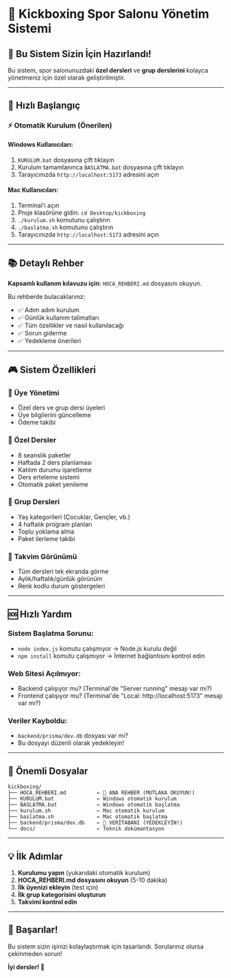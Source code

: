 # 🥊 Kickboxing Spor Salonu Yönetim Sistemi

## 🎯 Bu Sistem Sizin İçin Hazırlandı!

Bu sistem, spor salonunuzdaki **özel dersleri** ve **grup derslerini** kolayca yönetmeniz için özel olarak geliştirilmiştir.

---

## 🚀 Hızlı Başlangıç

### ⚡ Otomatik Kurulum (Önerilen)

#### **Windows Kullanıcıları:**
1. `KURULUM.bat` dosyasına çift tıklayın
2. Kurulum tamamlanınca `BASLATMA.bat` dosyasına çift tıklayın
3. Tarayıcınızda `http://localhost:5173` adresini açın

#### **Mac Kullanıcıları:**
1. Terminal'i açın
2. Proje klasörüne gidin: `cd Desktop/kickboxing`
3. `./kurulum.sh` komutunu çalıştırın
4. `./baslatma.sh` komutunu çalıştırın
5. Tarayıcınızda `http://localhost:5173` adresini açın

---

## 📚 Detaylı Rehber

**Kapsamlı kullanım kılavuzu için:** `HOCA_REHBERI.md` dosyasını okuyun.

Bu rehberde bulacaklarınız:
- ✅ Adım adım kurulum
- ✅ Günlük kullanım talimatları
- ✅ Tüm özellikler ve nasıl kullanılacağı
- ✅ Sorun giderme
- ✅ Yedekleme önerileri

---

## 🎮 Sistem Özellikleri

### 👥 **Üye Yönetimi**
- Özel ders ve grup dersi üyeleri
- Üye bilgilerini güncelleme
- Ödeme takibi

### 🎯 **Özel Dersler**
- 8 seanslık paketler
- Haftada 2 ders planlaması
- Katılım durumu işaretleme
- Ders erteleme sistemi
- Otomatik paket yenileme

### 👫 **Grup Dersleri**
- Yaş kategorileri (Çocuklar, Gençler, vb.)
- 4 haftalık program planları
- Toplu yoklama alma
- Paket ilerleme takibi

### 📅 **Takvim Görünümü**
- Tüm dersleri tek ekranda görme
- Aylık/haftalık/günlük görünüm
- Renk kodlu durum göstergeleri

---

## 🆘 Hızlı Yardım

### **Sistem Başlatma Sorunu:**
- `node index.js` komutu çalışmıyor → Node.js kurulu değil
- `npm install` komutu çalışmıyor → İnternet bağlantısını kontrol edin

### **Web Sitesi Açılmıyor:**
- Backend çalışıyor mu? (Terminal'de "Server running" mesajı var mı?)
- Frontend çalışıyor mu? (Terminal'de "Local: http://localhost:5173" mesajı var mı?)

### **Veriler Kayboldu:**
- `backend/prisma/dev.db` dosyası var mı?
- Bu dosyayı düzenli olarak yedekleyin!

---

## 📁 Önemli Dosyalar

```
kickboxing/
├── HOCA_REHBERI.md          ← 📖 ANA REHBER (MUTLAKA OKUYUN!)
├── KURULUM.bat              ← Windows otomatik kurulum
├── BASLATMA.bat             ← Windows otomatik başlatma
├── kurulum.sh               ← Mac otomatik kurulum
├── baslatma.sh              ← Mac otomatik başlatma
├── backend/prisma/dev.db    ← 💾 VERİTABANI (YEDEKLEYİN!)
└── docs/                    ← Teknik dokümantasyon
```

---

## 💡 İlk Adımlar

1. **Kurulumu yapın** (yukarıdaki otomatik kurulum)
2. **HOCA_REHBERI.md dosyasını okuyun** (5-10 dakika)
3. **İlk üyenizi ekleyin** (test için)
4. **İlk grup kategorisini oluşturun**
5. **Takvimi kontrol edin**

---

## 🎉 Başarılar!

Bu sistem sizin işinizi kolaylaştırmak için tasarlandı. Sorularınız olursa çekinmeden sorun!

**İyi dersler! 🥊**
